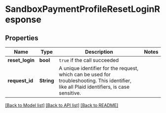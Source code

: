 # SandboxPaymentProfileResetLoginResponse

## Properties

Name | Type | Description | Notes
------------ | ------------- | ------------- | -------------
**reset_login** | **bool** | `true` if the call succeeded | 
**request_id** | **String** | A unique identifier for the request, which can be used for troubleshooting. This identifier, like all Plaid identifiers, is case sensitive. | 

[[Back to Model list]](../README.md#documentation-for-models) [[Back to API list]](../README.md#documentation-for-api-endpoints) [[Back to README]](../README.md)


